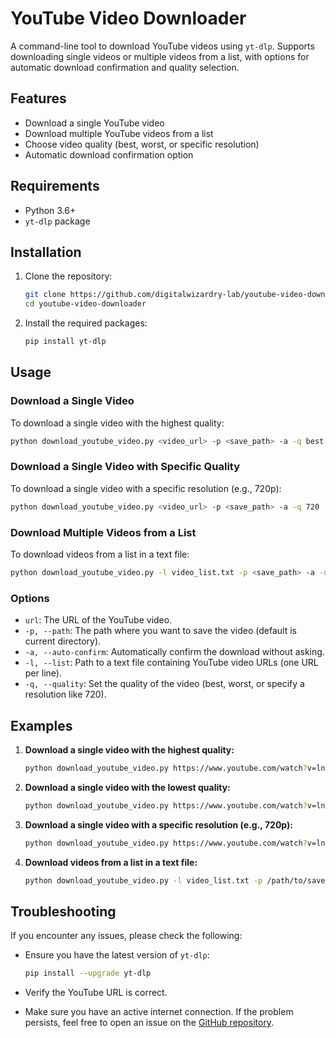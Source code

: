 # YouTube Video Downloader

A command-line tool to download YouTube videos using `yt-dlp`. Supports downloading single videos or multiple videos from a list, with options for automatic download confirmation and quality selection.

## Features

- Download a single YouTube video
- Download multiple YouTube videos from a list
- Choose video quality (best, worst, or specific resolution)
- Automatic download confirmation option

## Requirements

- Python 3.6+
- `yt-dlp` package

## Installation

1. Clone the repository:

   ```sh
   git clone https://github.com/digitalwizardry-lab/youtube-video-downloader.git
   cd youtube-video-downloader
   ```

2. Install the required packages:

   ```sh
   pip install yt-dlp
   ```

## Usage

### Download a Single Video

To download a single video with the highest quality:

```sh
python download_youtube_video.py <video_url> -p <save_path> -a -q best
```

### Download a Single Video with Specific Quality

To download a single video with a specific resolution (e.g., 720p):

```sh
python download_youtube_video.py <video_url> -p <save_path> -a -q 720
```

### Download Multiple Videos from a List

To download videos from a list in a text file:

```sh
python download_youtube_video.py -l video_list.txt -p <save_path> -a -q best
```

### Options

- `url`: The URL of the YouTube video.
- `-p, --path`: The path where you want to save the video (default is current directory).
- `-a, --auto-confirm`: Automatically confirm the download without asking.
- `-l, --list`: Path to a text file containing YouTube video URLs (one URL per line).
- `-q, --quality`: Set the quality of the video (best, worst, or specify a resolution like 720).

## Examples

1. **Download a single video with the highest quality:**

   ```sh
   python download_youtube_video.py https://www.youtube.com/watch?v=lnpQ-d-3xOQ -p /path/to/save -a -q best
   ```

2. **Download a single video with the lowest quality:**

   ```sh
   python download_youtube_video.py https://www.youtube.com/watch?v=lnpQ-d-3xOQ -p /path/to/save -a -q worst
   ```

3. **Download a single video with a specific resolution (e.g., 720p):**

   ```sh
   python download_youtube_video.py https://www.youtube.com/watch?v=lnpQ-d-3xOQ -p /path/to/save -a -q 720
   ```

4. **Download videos from a list in a text file:**

   ```sh
   python download_youtube_video.py -l video_list.txt -p /path/to/save -a -q best
   ```

## Troubleshooting

If you encounter any issues, please check the following:

- Ensure you have the latest version of `yt-dlp`:

  ```sh
  pip install --upgrade yt-dlp
  ```

- Verify the YouTube URL is correct.
- Make sure you have an active internet connection.
If the problem persists, feel free to open an issue on the [GitHub repository](https://github.com/digitalwizardry-lab/youtube-video-downloader/issues).
